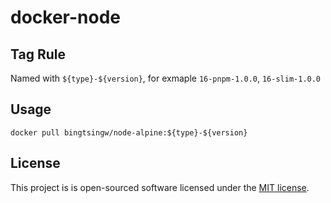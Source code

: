 # docker-node

## Tag Rule

Named with `${type}-${version}`, for exmaple `16-pnpm-1.0.0`, `16-slim-1.0.0`

## Usage

```
docker pull bingtsingw/node-alpine:${type}-${version}
```

## License

This project is is open-sourced software licensed under the [MIT license](https://opensource.org/licenses/MIT).
